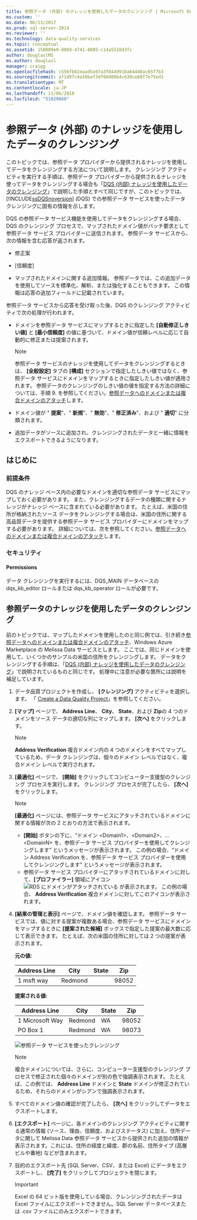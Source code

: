 ```yaml
---
title: 参照データ (外部) のナレッジを使用したデータのクレンジング | Microsoft Docs
ms.custom: ''
ms.date: 06/13/2017
ms.prod: sql-server-2014
ms.reviewer: ''
ms.technology: data-quality-services
ms.topic: conceptual
ms.assetid: 158009e9-8069-4741-8085-c14a5518d3fc
author: douglaslMS
ms.author: douglasl
manager: craigg
ms.openlocfilehash: c556fb02eaad5a97a3f844991ba64440ac65f7b3
ms.sourcegitcommit: af1d9fc4a50baf3df60488b4c630ce68f7e75ed1
ms.translationtype: MT
ms.contentlocale: ja-JP
ms.lasthandoff: 11/06/2018
ms.locfileid: "51029660"
---
```

# <a name="cleanse-data-using-reference-data-external-knowledge"></a>参照データ (外部) のナレッジを使用したデータのクレンジング
  このトピックでは、参照データ プロバイダーから提供されるナレッジを使用してデータをクレンジングする方法について説明します。 クレンジング アクティビティを実行する手順は、参照データ プロバイダーから提供されるナレッジを使ってデータをクレンジングする場合も「[DQS &#40;内部&#41; ナレッジを使用したデータのクレンジング](../../2014/data-quality-services/cleanse-data-using-dqs-internal-knowledge.md)」で説明した手順とすべて同じですが、このトピックでは、[!INCLUDE[ssDQSnoversion](../includes/ssdqsnoversion-md.md)] (DQS) での参照データ サービスを使ったデータ クレンジングに固有の情報を示します。  
  
 DQS の参照データ サービス機能を使用してデータをクレンジングする場合、DQS のクレンジング プロセスで、マップされたドメイン値がバッチ要求として参照データ サービス プロバイダーに送信されます。 参照データ サービスから、次の情報を含む応答が返されます。  
  
-   修正案  
  
-   [信頼度]  
  
-   マップされたドメインに関する追加情報。 参照データでは、この追加データを使用してソースを標準化、解析、または強化することもできます。 この情報は応答の追加フィールドに記載されています。  
  
 参照データ サービスから応答を受け取った後、DQS のクレンジング アクティビティで次の処理が行われます。  
  
-   ドメインを参照データ サービスにマップするときに指定した **[自動修正しきい値]** と **[最小信頼度]** の値に基づいて、ドメイン値が信頼レベルに応じて自動的に修正または提案されます。  
  
    > [!NOTE]  
    >  参照データ サービスのナレッジを使用してデータをクレンジングするときは、 **[全般設定]** タブの **[構成]** セクションで指定したしきい値ではなく、参照データ サービスにドメインをマップするときに指定したしきい値が適用されます。 参照データのクレンジングのしきい値の値を指定する方法の詳細については、手順 9. を参照してください。[参照データへのドメインまたは複合ドメインのアタッチ](../../2014/data-quality-services/attach-a-domain-or-composite-domain-to-reference-data.md)します。  
  
-   ドメイン値が " **提案**"、" **新規**"、" **無効**"、" **修正済み**"、および " **適切**" に分類されます。  
  
-   追加データがソースに追加され、クレンジングされたデータと一緒に情報をエクスポートできるようになります。  
  
## <a name="before-you-begin"></a>はじめに  
  
###  <a name="Prerequisites"></a> 前提条件  
 DQS のナレッジ ベース内の必要なドメインを適切な参照データ サービスにマップしておく必要があります。 また、クレンジングするデータの種類に関するナレッジがナレッジ ベースに含まれている必要があります。 たとえば、米国の住所が格納されたソース データをクレンジングする場合は、米国の住所に関する高品質データを提供する参照データ サービス プロバイダーにドメインをマップする必要があります。 詳細については、次を参照してください。[参照データへのドメインまたは複合ドメインのアタッチ](../../2014/data-quality-services/attach-a-domain-or-composite-domain-to-reference-data.md)します。  
  
###  <a name="Security"></a> セキュリティ  
  
####  <a name="Permissions"></a> Permissions  
 データ クレンジングを実行するには、DQS_MAIN データベースの dqs_kb_editor ロールまたは dqs_kb_operator ロールが必要です。  
  
##  <a name="Cleanse"></a> 参照データのナレッジを使用したデータのクレンジング  
 前のトピックでは、マップしたドメインを使用したのと同じ例では、引き続き[参照データへのドメインまたは複合ドメインのアタッチ](../../2014/data-quality-services/attach-a-domain-or-composite-domain-to-reference-data.md)、Windows Azure Marketplace の Melissa Data サービスとします。 ここでは、同じドメインを使用して、いくつかのサンプルの米国の住所をクレンジングします。 データをクレンジングする手順は、「[DQS &#40;内部&#41; ナレッジを使用したデータのクレンジング](../../2014/data-quality-services/cleanse-data-using-dqs-internal-knowledge.md)」で説明されているものと同じです。 処理中に注意が必要な箇所には説明を補足しています。  
  
1.  データ品質プロジェクトを作成し、 **[クレンジング]** アクティビティを選択します。 「 [Create a Data Quality Project](../../2014/data-quality-services/create-a-data-quality-project.md)」を参照してください。  
  
2.  **[マップ]** ページで、 **Address Line**、 **City**、 **State**、および **Zip**の 4 つのドメインをソース データの適切な列にマップします。 **[次へ]** をクリックします。  
  
    > [!NOTE]  
    >  **Address Verification** 複合ドメイン内の 4 つのドメインをすべてマップしているため、データ クレンジングは、個々のドメイン レベルではなく、複合ドメイン レベルで実行されます。  
  
3.  **[最適化]** ページで、 **[開始]** をクリックしてコンピューター支援型のクレンジング プロセスを実行します。 クレンジング プロセスが完了したら、 **[次へ]** をクリックします。  
  
    > [!NOTE]  
    >  **[最適化]** ページには、参照データ サービスにアタッチされているドメインに関する情報が次の 2 とおりの方法で表示されます。  
    >   
    >  -   **[開始]** ボタンの下に、“ドメイン \<Domain1>、\<Domain2>、...  \<DomainN> を、参照データ サービス プロバイダーを使用してクレンジングします” というメッセージが表示されます。 この例の場合、“ドメイン Address Verification を、参照データ サービス プロバイダーを使用してクレンジングします” というメッセージが表示されます。  
    > -   参照データ サービス プロバイダーにアタッチされているドメインに対して、**[プロファイラー]** 領域にアイコン ![RDS にドメインがアタッチされている](../../2014/data-quality-services/media/dqs-rdsindicator.JPG "RDS にドメインがアタッチされている") が表示されます。 この例の場合、 **Address Verification** 複合ドメインに対してこのアイコンが表示されます。  
  
4.  **[結果の管理と表示]** ページで、ドメイン値を確認します。 参照データ サービスでは、値に対する提案が複数ある場合、参照データ サービスにドメインをマップするときに **[提案された候補]** ボックスで指定した提案の最大数に応じて表示できます。 たとえば、次の米国の住所に対しては 2 つの提案が表示されます。  
  
     **元の値:**  
  
    |Address Line|City|State|Zip|  
    |------------------|----------|-----------|---------|  
    |1 msft way|Redmond||98052|  
  
     **提案される値:**  
  
    |Address Line|City|State|Zip|  
    |------------------|----------|-----------|---------|  
    |1 Microsoft Way|Redmond|WA|98052|  
    |PO Box 1|Redmond|WA|98073|  
  
     ![参照データ サービスを使ったクレンジング](../../2014/data-quality-services/media/dqs-rdscleansing.JPG "参照データ サービスを使ったクレンジング")  
  
    > [!NOTE]  
    >  複合ドメインについては、さらに、コンピューター支援型のクレンジング プロセスで修正された個々のドメインが別の色で強調表示されます。 たとえば、この例では、 **Address Line** ドメインと **State** ドメインが修正されているため、それらのドメインがシアンで強調表示されます。  
  
5.  すべてのドメイン値の確認が完了したら、 **[次へ]** をクリックしてデータをエクスポートします。  
  
6.  **[エクスポート]** ページに、各ドメインのクレンジング アクティビティに関する通常の情報 (ソース、理由、信頼度、およびステータス) に加え、住所データに関して Melissa Data 参照データ サービスから提供された追加の情報が表示されます。これには、住所の経度と緯度、郡の名前、住所タイプ (高層ビルや番地) などが含まれます。  
  
7.  目的のエクスポート先 (SQL Server、CSV、または Excel) にデータをエクスポートし、 **[完了]** をクリックしてプロジェクトを閉じます。  
  
    > [!IMPORTANT]  
    >  Excel の 64 ビット版を使用している場合、クレンジングされたデータは Excel ファイルにエクスポートできません。SQL Server データベースまたは .csv ファイルにのみエクスポートできます。  
  
  

